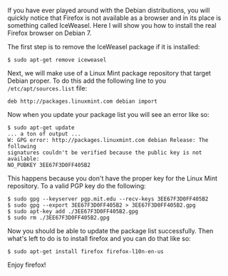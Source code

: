 <!-- title: Install the Real Firefox on Debian 7 -->


If you have ever played around with the Debian distributions, you will quickly
notice that Firefox is not available as a browser and in its place is something
called IceWeasel. Here I will show you how to install the real Firefox browser
on Debian 7.

The first step is to remove the IceWeasel package if it is installed:

    $ sudo apt-get remove iceweasel

Next, we will make use of a Linux Mint package repository that target Debian
proper. To do this add the following line to you `/etc/apt/sources.list` file:

    deb http://packages.linuxmint.com debian import

Now when you update your package list you will see an error like so:

    $ sudo apt-get update
    ... a ton of output ...
    W: GPG error: http://packages.linuxmint.com debian Release: The following
    signatures couldn't be verified because the public key is not available:
    NO_PUBKEY 3EE67F3D0FF405B2

This happens because you don't have the proper key for the Linux Mint
repository. To a valid PGP key do the following:

    $ sudo gpg --keyserver pgp.mit.edu --recv-keys 3EE67F3D0FF405B2
    $ sudo gpg --export 3EE67F3D0FF405B2 > 3EE67F3D0FF405B2.gpg
    $ sudo apt-key add ./3EE67F3D0FF405B2.gpg
    $ sudo rm ./3EE67F3D0FF405B2.gpg

Now you should be able to update the package list successfully. Then what's left
to do is to install firefox and you can do that like so:

    $ sudo apt-get install firefox firefox-l10n-en-us

Enjoy firefox!

